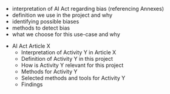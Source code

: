 - interpretation of AI Act regarding bias (referencing Annexes)
- definition we use in the project and why
- identifying possible biases 
- methods to detect bias
- what we choose for this use-case and why


* AI Act Article X
  * Interpretation of Activity Y in Article X
  * Definition of Activity Y in this project
  * How is Activity Y relevant for this project
  * Methods for Activity Y
  * Selected methods and tools for Activity Y
  * Findings